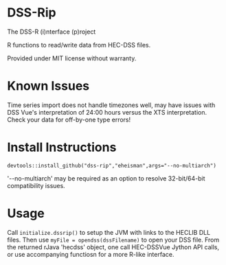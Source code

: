 DSS-Rip
=======
The DSS-R (i)nterface (p)roject

R functions to read/write data from HEC-DSS files.

Provided under MIT license without warranty.


Known Issues
============
Time series import does not handle timezones well, may have issues with DSS Vue's interpretation of 24:00 hours versus the XTS interpretation.  Check your data for off-by-one type errors!


Install Instructions
====================
```
devtools::install_github("dss-rip","eheisman",args="--no-multiarch")
```

'--no-multiarch' may be required as an option to resolve 32-bit/64-bit compatibility issues.


Usage
=====
Call ```initialize.dssrip()``` to setup the JVM with links to the HECLIB DLL files.  Then use ```myFile = opendss(dssFilename)``` to open your DSS file.  From the returned rJava 'hecdss' object, one call HEC-DSSVue Jython API calls, or use accompanying functiosn for a more R-like interface.
